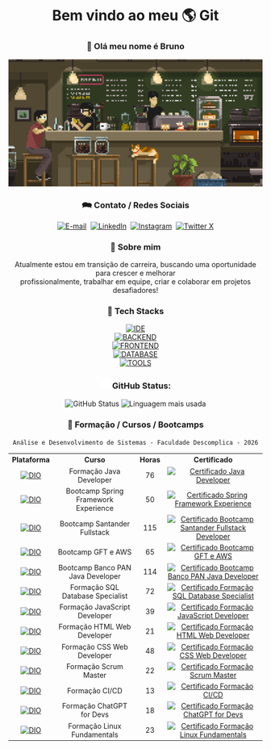 <div align="center">

<div>
<h1>Bem vindo ao meu <span title="MUNDO">🌎</span> Git</h1>
<h3>👋 Olá meu nome é Bruno</h3>
<a href="#" style="pointer-events: none; cursor: default;"><img width="600" src="./assets/pixel-jeff-cafe.gif" alt="Foto de um café com estilo pixelado" title="Degustando um café enquanto trabalho!" /></a>
</div>

<h3>🗪 Contato / Redes Sociais</h3>
<div>
<a href="mailto:brunomourasoares@gmail.com" target="_blank"><img height="30" alt="E-mail" src="https://img.shields.io/badge/gmail-FFFFFF?style=for-the-badge&logo=gmail&logoColor=red" title="E-mail" /></a>&nbsp;
<a href="https://linkedin.com/in/brunomsoares" target="_blank"><img height="30" alt="LinkedIn" src="https://img.shields.io/badge/linkedin-0A66C2?style=for-the-badge&logo=linkedin&logoColor=white" title="LinkedIn" /></a>&nbsp;
<a href="https://www.instagram.com/brunomourasoares/" target="_blank"><img height="30" alt="Instagram" src="https://img.shields.io/badge/instagram-E4405F?style=for-the-badge&logo=instagram&logoColor=white" title="Instagram" /></a>&nbsp;
<a href="https://twitter.com/BMouraSoares" target="_blank"><img height="30" alt="Twitter X" src="https://img.shields.io/badge/twitter-FFFFFF?style=for-the-badge&logo=x&logoColor=black" title="Twitter X" /></a>
</div>

<h3>🚀 Sobre mim</h3>
<p>Atualmente estou em transição de carreira, buscando uma oportunidade para crescer e melhorar <br> profissionalmente, trabalhar em equipe, criar e colaborar em projetos desafiadores!</p>

<h3>🧠 Tech Stacks</h3>
<div>
<a href="#"><img height="50" alt="IDE" src="https://skillicons.dev/icons?i=eclipse,vscode,idea,maven,gradle" title="Eclipse, VSCode, Intellij, Maven, Gradle" /></a>
</div>
<div>
<a href="#"><img height="50" alt="BACKEND" src="https://skillicons.dev/icons?i=java,spring,nodejs,ts" title="Java, Spring, Node.js, TypeScript" /></a>
</div>
<div>
<a href="#"><img height="50" alt="FRONTEND" src="https://skillicons.dev/icons?i=html,css,bootstrap,js,angular,react" title="HTML, CSS, Bootstrap, JavaScript, Angular, React" /></a>
</div>
<div>
<a href="#"><img height="50" alt="DATABASE" src="https://skillicons.dev/icons?i=mysql,postgres,mongodb" title="MySQL, PostgreSQL, MongoDB" /></a>
</div>
<div>
<a href="#"><img height="50" alt="TOOLS" src="https://skillicons.dev/icons?i=postman,git,github,gitlab,docker,linux" title="Postman, Git, GitHub, GitLab, Docker, Linux" /></a>
</div>

<h3><img height="20" alt="Icone Github" src="./assets/github.svg" /> GitHub Status:</h3>
<div>
<img height="200" alt="GitHub Status" src="https://github-readme-stats.vercel.app/api?username=brunomourasoares&show_icons=true&hide_rank=true&theme=github_dark&include_all_commits=true&count_private=true" title="GitHub Status" />
<img width="383" height="200" alt="Linguagem mais usada" src="https://github-readme-stats.vercel.app/api/top-langs/?username=brunomourasoares&layout=compact&langs_count=20&theme=github_dark" title="Linguagem mais usada" />
</div>

<h3>🏫 Formação / Cursos / Bootcamps</h3>

``` Análise e Desenvolvimento de Sistemas - Faculdade Descomplica - 2026 ```

<table>
<tr><th>Plataforma</th><th>Curso</th><th>Horas</th><th>Certificado</th></tr>
<tr align="center">
<td><a href="https://dio.me/" target="_blank"><img src="./assets/dio.me.jpg" alt="DIO" title="Digital Innovation One" width="50" /></a></td>
<td>Formação Java Developer</td>
<td>76</td>
<td><a href="https://www.dio.me/certificate/D7FDC409" target="_blank"><img src="https://img.icons8.com/papercut/60/certificate.png" alt="Certificado Java Developer" title="Certificado Java Developer" width="40" /></a></td>
</tr>
<tr align="center">
<td><a href="https://dio.me/" target="_blank"><img src="./assets/dio.me.jpg" alt="DIO" title="Digital Innovation One" width="50" /></a></td>
<td>Bootcamp Spring Framework Experience</td>
<td>50</td>
<td><a href="https://www.dio.me/certificate/8DBCF0E3" target="_blank"><img src="https://img.icons8.com/papercut/60/certificate.png" alt="Certificado Spring Framework Experience" title="Certificado Spring Framework Experience" width="40" /></a></td>
</tr>
<tr align="center">
<td><a href="https://dio.me/" target="_blank"><img src="./assets/dio.me.jpg" alt="DIO" title="Digital Innovation One" width="50" /></a></td>
<td>Bootcamp Santander Fullstack</td>
<td>115</td>
<td><a href="https://www.dio.me/certificate/8545B37B" target="_blank"><img src="https://img.icons8.com/papercut/60/certificate.png" alt="Certificado Bootcamp Santander Fullstack Developer" title="Certificado Bootcamp Santander Fullstack Developer" width="40" /></a></td>
<tr align="center">
<td><a href="https://dio.me/" target="_blank"><img src="./assets/dio.me.jpg" alt="DIO" title="Digital Innovation One" width="50" /></a></td>
<td>Bootcamp GFT e AWS</td>
<td>65</td>
<td><a href="https://www.dio.me/certificate/C1695DE3" target="_blank"><img src="https://img.icons8.com/papercut/60/certificate.png" alt="Certificado Bootcamp GFT e AWS" title="Bootcamp GFT e AWS" width="40" /></a></td>
</tr>
<tr align="center">
<td><a href="https://dio.me/" target="_blank"><img src="./assets/dio.me.jpg" alt="DIO" title="Digital Innovation One" width="50" /></a></td>
<td>Bootcamp Banco PAN Java Developer</td>
<td>114</td>
<td><a href="https://www.dio.me/certificate/E73819D3" target="_blank"><img src="https://img.icons8.com/papercut/60/certificate.png" alt="Certificado Bootcamp Banco PAN Java Developer" title="Bootcamp Banco PAN Java Developer" width="40" /></a></td>
</tr>
<tr align="center">
<td><a href="https://dio.me/" target="_blank"><img src="./assets/dio.me.jpg" alt="DIO" title="Digital Innovation One" width="50" /></a></td>
<td>Formação SQL Database Specialist</td>
<td>72</td>
<td><a href="https://www.dio.me/certificate/" target="_blank"><img src="https://img.icons8.com/papercut/60/certificate.png" alt="Certificado Formação SQL Database Specialist" title="Formação SQL Database Specialist" width="40" /></a></td>
</tr>
<tr align="center">
<td><a href="https://dio.me/" target="_blank"><img src="./assets/dio.me.jpg" alt="DIO" title="Digital Innovation One" width="50" /></a></td>
<td>Formação JavaScript Developer</td>
<td>39</td>
<td><a href="https://www.dio.me/certificate/544B6C1D" target="_blank"><img src="https://img.icons8.com/papercut/60/certificate.png" alt="Certificado Formação JavaScript Developer" title="Formação JavaScript Developer" width="40" /></a></td>
</tr>
<tr align="center">
<td><a href="https://dio.me/" target="_blank"><img src="./assets/dio.me.jpg" alt="DIO" title="Digital Innovation One" width="50" /></a></td>
<td>Formação HTML Web Developer</td>
<td>21</td>
<td><a href="https://www.dio.me/certificate/9F89C81A" target="_blank"><img src="https://img.icons8.com/papercut/60/certificate.png" alt="Certificado Formação HTML Web Developer" title="Formação HTML Web Developer" width="40" /></a></td>
</tr>
<tr align="center">
<td><a href="https://dio.me/" target="_blank"><img src="./assets/dio.me.jpg" alt="DIO" title="Digital Innovation One" width="50" /></a></td>
<td>Formação CSS Web Developer</td>
<td>48</td>
<td><a href="https://www.dio.me/certificate/4E05D222" target="_blank"><img src="https://img.icons8.com/papercut/60/certificate.png" alt="Certificado Formação CSS Web Developer" title="Formação CSS Web Developer" width="40" /></a></td>
</tr>
<tr align="center">
<td><a href="https://dio.me/" target="_blank"><img src="./assets/dio.me.jpg" alt="DIO" title="Digital Innovation One" width="50" /></a></td>
<td>Formação Scrum Master</td>
<td>22</td>
<td><a href="https://www.dio.me/certificate/25172941" target="_blank"><img src="https://img.icons8.com/papercut/60/certificate.png" alt="Certificado Formação Scrum Master" title="Formação Scrum Master" width="40" /></a></td>
</tr>
<tr align="center">
<td><a href="https://dio.me/" target="_blank"><img src="./assets/dio.me.jpg" alt="DIO" title="Digital Innovation One" width="50" /></a></td>
<td>Formação CI/CD</td>
<td>13</td>
<td><a href="https://www.dio.me/certificate/3D45867E" target="_blank"><img src="https://img.icons8.com/papercut/60/certificate.png" alt="Certificado Formação CI/CD" title="Formação CI/CD" width="40" /></a></td>
</tr>
<tr align="center">
<td><a href="https://dio.me/" target="_blank"><img src="./assets/dio.me.jpg" alt="DIO" title="Digital Innovation One" width="50" /></a></td>
<td>Formação ChatGPT for Devs</td>
<td>18</td>
<td><a href="https://www.dio.me/certificate/9DB6FD3F" target="_blank"><img src="https://img.icons8.com/papercut/60/certificate.png" alt="Certificado Formação ChatGPT for Devs" title="Formação ChatGPT for Devs" width="40" /></a></td>
</tr>
<tr align="center">
<td><a href="https://dio.me/" target="_blank"><img src="./assets/dio.me.jpg" alt="DIO" title="Digital Innovation One" width="50" /></a></td>
<td>Formação Linux Fundamentals</td>
<td>23</td>
<td><a href="https://www.dio.me/certificate/OWGTVMRV" target="_blank"><img src="https://img.icons8.com/papercut/60/certificate.png" alt="Certificado Formação Linux Fundamentals" title="Formação Linux Fundamentals" width="40" /></a></td>
</tr>
</table>
</div>
